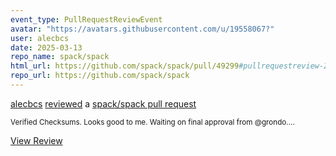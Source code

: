 ```yaml
---
event_type: PullRequestReviewEvent
avatar: "https://avatars.githubusercontent.com/u/19558067?"
user: alecbcs
date: 2025-03-13
repo_name: spack/spack
html_url: https://github.com/spack/spack/pull/49299#pullrequestreview-2682937764
repo_url: https://github.com/spack/spack
---
```


<a href='https://github.com/alecbcs' target='_blank'>alecbcs</a> <a href='https://github.com/spack/spack/pull/49299#pullrequestreview-2682937764' target='_blank'>reviewed</a> a <a href='https://github.com/spack/spack/pull/49299' target='_blank'>spack/spack pull request</a>

<small>Verified Checksums. Looks good to me. Waiting on final approval from @grondo....</small>

<a href='https://github.com/spack/spack/pull/49299#pullrequestreview-2682937764' target='_blank'>View Review</a>